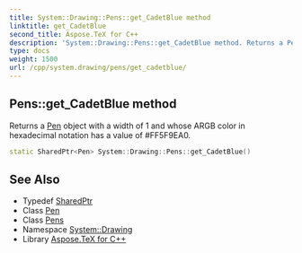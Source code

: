 ```yaml
---
title: System::Drawing::Pens::get_CadetBlue method
linktitle: get_CadetBlue
second_title: Aspose.TeX for C++
description: 'System::Drawing::Pens::get_CadetBlue method. Returns a Pen object with a width of 1 and whose ARGB color in hexadecimal notation has a value of #FF5F9EA0 in C++.'
type: docs
weight: 1500
url: /cpp/system.drawing/pens/get_cadetblue/
---
```

## Pens::get_CadetBlue method


Returns a [Pen](../../pen/) object with a width of 1 and whose ARGB color in hexadecimal notation has a value of #FF5F9EA0.

```cpp
static SharedPtr<Pen> System::Drawing::Pens::get_CadetBlue()
```

## See Also

* Typedef [SharedPtr](../../../system/sharedptr/)
* Class [Pen](../../pen/)
* Class [Pens](../)
* Namespace [System::Drawing](../../)
* Library [Aspose.TeX for C++](../../../)
